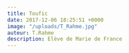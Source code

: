 ```yaml
---
title: Toufic
date: 2017-12-06 18:25:51 +0000
image: "/uploads/T_Rahme.jpg"
auteur: T.Rahme
description: Elève de Marie de France
---
```

